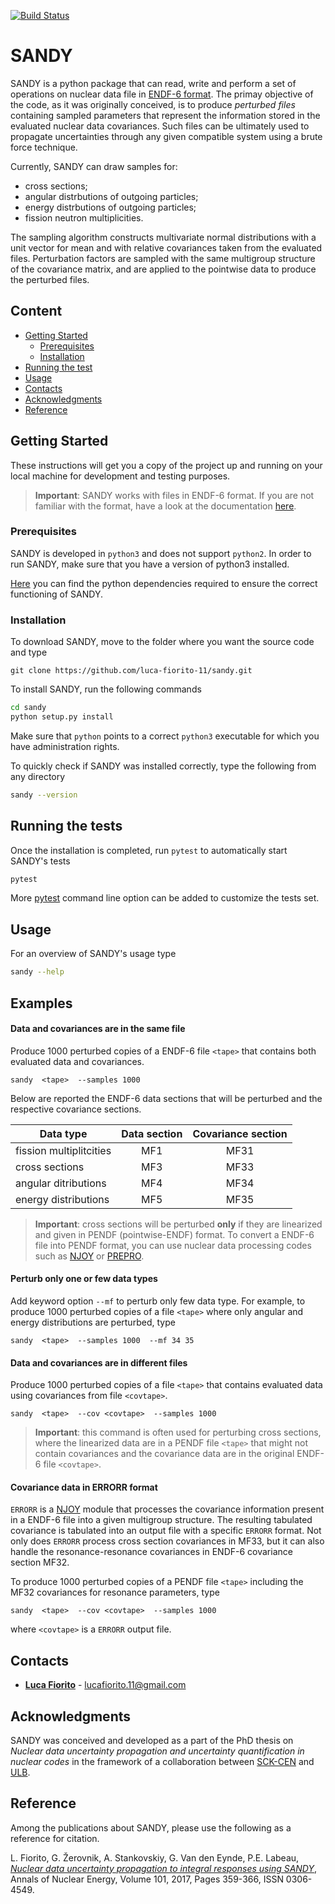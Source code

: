 [![Build Status](https://travis-ci.org/luca-fiorito-11/sandy.svg?branch=devel)](https://travis-ci.org/luca-fiorito-11/sandy)

# SANDY

SANDY is a python package that can read, write and perform a set of operations on nuclear data file in 
[ENDF-6 format](https://www.oecd-nea.org/dbdata/data/manual-endf/endf102.pdf).
The primay objective of the code, as it was originally conceived, is to produce *perturbed files* containing sampled parameters 
that represent the information stored in the evaluated nuclear data covariances.
Such files can be ultimately used to propagate uncertainties through any given compatible system using a brute force technique.

Currently, SANDY can draw samples for:
 - cross sections;
 - angular distrbutions of outgoing particles;
 - energy distrbutions of outgoing particles;
 - fission neutron multiplicities.
 
The sampling algorithm constructs multivariate normal distributions with a unit vector for mean and with relative 
covariances taken from the evaluated files.
Perturbation factors are sampled with the same multigroup structure of the covariance matrix, and are applied to the pointwise 
data to produce the perturbed files. 

## Content

- [Getting Started](#getting-started)
  - [Prerequisites](#prerequisites)
  - [Installation](#installation)
- [Running the test](#running-the-tests)
- [Usage](#usage)
- [Contacts](#contacts)
- [Acknowledgments](#acknowledgments)
- [Reference](#reference)


## Getting Started

These instructions will get you a copy of the project up and running on your local machine for development and testing purposes.

> __Important__: SANDY works with files in ENDF-6 format. If you are not familiar with the format, have a look at the documentation [here](https://www.oecd-nea.org/dbdata/data/manual-endf/endf102.pdf).

### Prerequisites

SANDY is developed in `python3` and does not support `python2`.
In order to run SANDY, make sure that you have a version of python3 installed.

[Here](requirements.txt) you can find the python dependencies required to ensure the correct functioning of SANDY.

### Installation

To download SANDY, move to the folder where you want the source code and type

```git
git clone https://github.com/luca-fiorito-11/sandy.git
```

To install SANDY, run the following commands

```bash
cd sandy
python setup.py install
```

Make sure that `python` points to a correct `python3` executable for which you have administration rights.

To quickly check if SANDY was installed correctly, type the following from any directory

```bash
sandy --version
```

## Running the tests

Once the installation is completed, run ```pytest``` to automatically start SANDY's tests

```bash
pytest
```

More [pytest](https://docs.pytest.org/en/latest/) command line option can be added to customize the tests set.

## Usage

For an overview of SANDY's usage type

```bash
sandy --help
```

## Examples


#### Data and covariances are in the same file

Produce 1000 perturbed copies of a ENDF-6 file `<tape>` that contains both evaluated data and covariances.
```
sandy  <tape>  --samples 1000
```

Below are reported the ENDF-6 data sections that will be perturbed and the respective covariance sections.

| Data type | Data section | Covariance section |
|----|:----:|:----:|
| fission multiplitcities | MF1 | MF31 |
| cross sections | MF3 | MF33 |
| angular ditributions | MF4 | MF34 |
| energy distributions | MF5 | MF35 |

> __Important__: cross sections will be perturbed __only__ if they are linearized and given in PENDF (pointwise-ENDF) format.
> To convert a ENDF-6 file into PENDF format, you can use nuclear data processing codes such as [NJOY](http://www.njoy21.io/NJOY2016/) or [PREPRO](https://www-nds.iaea.org/public/endf/prepro/).

#### Perturb only one or few data types

Add keyword option `--mf` to perturb only few data type.
For example, to produce 1000 perturbed copies of a file `<tape>` where only angular and energy distributions are perturbed, type
```
sandy  <tape>  --samples 1000  --mf 34 35
```

#### Data and covariances are in different files

Produce 1000 perturbed copies of a file `<tape>` that contains evaluated data using covariances from file `<covtape>`.
```
sandy  <tape>  --cov <covtape>  --samples 1000
```

> __Important__: this command is often used for perturbing cross sections, where the linearized data are in a PENDF file `<tape>` that might not contain covariances and the covariance data are in the original ENDF-6 file `<covtape>`.


#### Covariance data in ERRORR format

`ERRORR` is a [NJOY](http://www.njoy21.io/NJOY2016/) module that processes the covariance information present in a ENDF-6 file into a given multigroup structure. The resulting tabulated covariance is tabulated into an output file with a specific `ERRORR` format.
Not only does `ERRORR` process cross section covariances in MF33, but it can also handle the resonance-resonance covariances in ENDF-6 covariance section MF32.

To produce 1000 perturbed copies of a PENDF file `<tape>` including the MF32 covariances for resonance parameters, type
```
sandy  <tape>  --cov <covtape>  --samples 1000
```
where `<covtape>` is a `ERRORR` output file.



## <a name="contacts"></a>Contacts

* [**Luca Fiorito**](https://github.com/luca-fiorito-11) - lucafiorito.11@gmail.com

## Acknowledgments

SANDY was conceived and developed as a part of the PhD thesis on *Nuclear data uncertainty propagation and uncertainty quantification in nuclear codes* in the framework of a collaboration between [SCK-CEN](https://www.sckcen.be) and [ULB](http://www.ulb.ac.be).


## <a name="refrence"></a>Reference
Among the publications about SANDY, please use the following as a reference for citation.

L. Fiorito, G. Žerovnik, A. Stankovskiy, G. Van den Eynde, P.E. Labeau, [*Nuclear data uncertainty propagation to integral responses using SANDY*](http://www.sciencedirect.com/science/article/pii/S0306454916305278), Annals of Nuclear Energy, Volume 101, 2017, Pages 359-366, ISSN 0306-4549.






